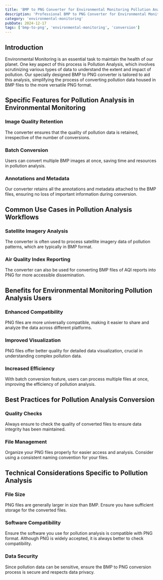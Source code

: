 ```yaml
---
title: 'BMP to PNG Converter for Environmental Monitoring Pollution Analysis'
description: 'Professional BMP to PNG Converter for Environmental Monitoring Pollution Analysis. Optimized for Environmental Monitoring pollution analysis workflows.'
category: 'environmental-monitoring'
pubDate: 2024-12-17
tags: ['bmp-to-png', 'environmental-monitoring', 'conversion']
---
```


## Introduction
Environmental Monitoring is an essential task to maintain the health of our planet. One key aspect of this process is Pollution Analysis, which involves scrutinizing various types of data to understand the extent and impact of pollution. Our specially designed BMP to PNG converter is tailored to aid this analysis, simplifying the process of converting pollution data housed in BMP files to the more versatile PNG format.

## Specific Features for Pollution Analysis in Environmental Monitoring

### Image Quality Retention
The converter ensures that the quality of pollution data is retained, irrespective of the number of conversions.

### Batch Conversion
Users can convert multiple BMP images at once, saving time and resources in pollution analysis.

### Annotations and Metadata
Our converter retains all the annotations and metadata attached to the BMP files, ensuring no loss of important information during conversion.

## Common Use Cases in Pollution Analysis Workflows

### Satellite Imagery Analysis
The converter is often used to process satellite imagery data of pollution patterns, which are typically in BMP format.

### Air Quality Index Reporting
The converter can also be used for converting BMP files of AQI reports into PNG for more accessible dissemination.

## Benefits for Environmental Monitoring Pollution Analysis Users

### Enhanced Compatibility
PNG files are more universally compatible, making it easier to share and analyze the data across different platforms.

### Improved Visualization
PNG files offer better quality for detailed data visualization, crucial in understanding complex pollution data.

### Increased Efficiency
With batch conversion feature, users can process multiple files at once, improving the efficiency of pollution analysis.

## Best Practices for Pollution Analysis Conversion

### Quality Checks
Always ensure to check the quality of converted files to ensure data integrity has been maintained.

### File Management
Organize your PNG files properly for easier access and analysis. Consider using a consistent naming convention for your files.

## Technical Considerations Specific to Pollution Analysis

### File Size
PNG files are generally larger in size than BMP. Ensure you have sufficient storage for the converted files.

### Software Compatibility
Ensure the software you use for pollution analysis is compatible with PNG format. Although PNG is widely accepted, it is always better to check compatibility.

### Data Security
Since pollution data can be sensitive, ensure the BMP to PNG conversion process is secure and respects data privacy.